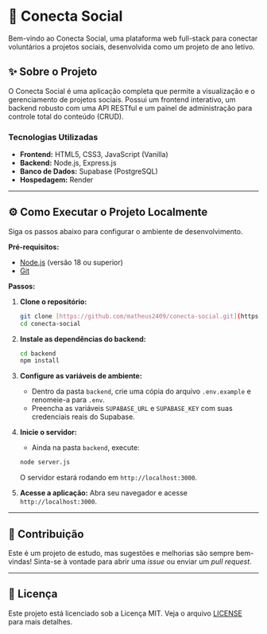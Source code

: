 # 🚀 Conecta Social

Bem-vindo ao Conecta Social, uma plataforma web full-stack para conectar voluntários a projetos sociais, desenvolvida como um projeto de ano letivo.

## ✨ Sobre o Projeto

O Conecta Social é uma aplicação completa que permite a visualização e o gerenciamento de projetos sociais. Possui um frontend interativo, um backend robusto com uma API RESTful e um painel de administração para controle total do conteúdo (CRUD).

### Tecnologias Utilizadas
- **Frontend:** HTML5, CSS3, JavaScript (Vanilla)
- **Backend:** Node.js, Express.js
- **Banco de Dados:** Supabase (PostgreSQL)
- **Hospedagem:** Render

---

## ⚙️ Como Executar o Projeto Localmente

Siga os passos abaixo para configurar o ambiente de desenvolvimento.

**Pré-requisitos:**
- [Node.js](https://nodejs.org/) (versão 18 ou superior)
- [Git](https://git-scm.com/)

**Passos:**

1.  **Clone o repositório:**
    ```bash
    git clone [https://github.com/matheus2409/conecta-social.git](https://github.com/matheus2409/conecta-social.git)
    cd conecta-social
    ```

2.  **Instale as dependências do backend:**
    ```bash
    cd backend
    npm install
    ```

3.  **Configure as variáveis de ambiente:**
    - Dentro da pasta `backend`, crie uma cópia do arquivo `.env.example` e renomeie-a para `.env`.
    - Preencha as variáveis `SUPABASE_URL` e `SUPABASE_KEY` com suas credenciais reais do Supabase.

4.  **Inicie o servidor:**
    - Ainda na pasta `backend`, execute:
    ```bash
    node server.js
    ```
    O servidor estará rodando em `http://localhost:3000`.

5.  **Acesse a aplicação:**
    Abra seu navegador e acesse `http://localhost:3000`.

---

## 🤝 Contribuição

Este é um projeto de estudo, mas sugestões e melhorias são sempre bem-vindas! Sinta-se à vontade para abrir uma *issue* ou enviar um *pull request*.

---

## 📜 Licença

Este projeto está licenciado sob a Licença MIT. Veja o arquivo [LICENSE](LICENSE) para mais detalhes.
